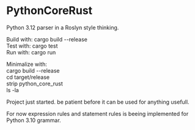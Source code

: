 # PythonCoreRust

Python 3.12 parser in a Roslyn style thinking.

Build with:  cargo build --release\
Test with:   cargo test\
Run with:    cargo run


Minimalize with:\
  cargo build --release\
  cd target/release\
  strip python_core_rust\
  ls -la
  
Project just started. be patient before it can be used for anything usefull.

For now expression rules and statement rules is beeing implemented for Python 3.10 grammar.
